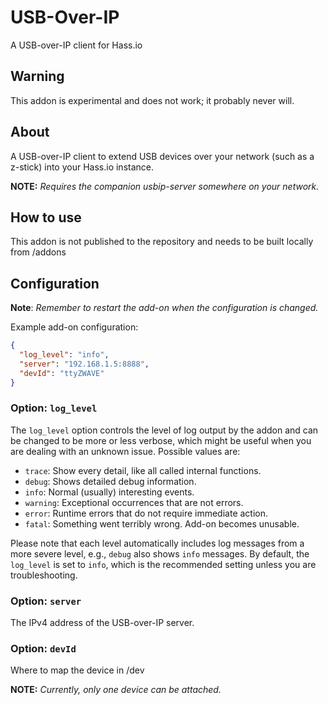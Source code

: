 # USB-Over-IP

A USB-over-IP client for Hass.io

## Warning

This addon is experimental and does not work; it probably never will.

## About

A USB-over-IP client to extend USB devices over your network (such as a z-stick)
into your Hass.io instance.

**NOTE:** _Requires the companion usbip-server somewhere on your network._

## How to use

This addon is not published to the repository and needs to be built locally from /addons

## Configuration

**Note**: _Remember to restart the add-on when the configuration is changed._

Example add-on configuration:

```json
{
  "log_level": "info",
  "server": "192.168.1.5:8888",
  "devId": "ttyZWAVE"
}
```

### Option: `log_level`

The `log_level` option controls the level of log output by the addon and can
be changed to be more or less verbose, which might be useful when you are
dealing with an unknown issue. Possible values are:

- `trace`: Show every detail, like all called internal functions.
- `debug`: Shows detailed debug information.
- `info`: Normal (usually) interesting events.
- `warning`: Exceptional occurrences that are not errors.
- `error`:  Runtime errors that do not require immediate action.
- `fatal`: Something went terribly wrong. Add-on becomes unusable.

Please note that each level automatically includes log messages from a
more severe level, e.g., `debug` also shows `info` messages. By default,
the `log_level` is set to `info`, which is the recommended setting unless
you are troubleshooting.

### Option: `server`

The IPv4 address of the USB-over-IP server.

### Option: `devId`

Where to map the device in /dev

**NOTE:** _Currently, only one device can be attached._

[community-example]: https://github.com/hassio-addons/addon-example
